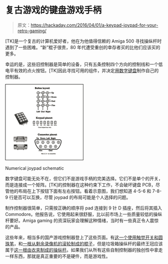 # 复古游戏的键盘游戏手柄

> 原文：<https://hackaday.com/2016/04/01/a-keypad-joypad-for-your-retro-gaming/>

[TK]是一个复古的计算机爱好者，他在为他值得信赖的 Amiga 500 寻找操纵杆时遇到了一些困难。“新”棍子很贵，80 年代遭受重创的幸存者买的比他们应该买的更多。

幸运的是，这些旧控制器是简单的设备，只有五条控制四个方向的控制线和一个低电平有效的点火按钮。[TK]因此寻找可用的组件，并决定[用数字键盘](https://hackaday.io/project/10403-the-keypad-joypad-amiga-atari-c64)制作自己的控制器。

[![Numerical joypad schematic](img/059bd183be59e9d0d0b04d965a8d629f.png)](https://hackaday.com/wp-content/uploads/2016/03/numerical-joypad-schematic.jpg)

Numerical joypad schematic

数字键盘可能无处不在，但它们不是游戏手柄的完美选择。它们不是单个的开关，而是连接成一个矩阵。[TK]的控制器在这种约束下工作，不会破坏键盘 PCB，尽管他的布局在上下按钮下面有左右按钮。看着示意图，我们想知道 4-5-6 和 7-8-9 行是否可以互换，尽管 joypad 的布局可能是个人选择的问题。

制作控制器很简单，只需按正确的顺序将 pad 连接到 9 针 D 插座，然后将其插入 Commodore。他报告说，它使用起来很舒服，比以前市场上一些质量较低的操纵杆要好。Amiga gaming 的资深玩家会理解这种情绪，当时有一些真正令人震惊的产品。

这些年来，相当多的国产游戏控制器登上了这些页面。有[这一个使用触觉开关和圆珠笔](http://hackaday.com/2009/09/17/build-your-own-joystick/)，和[一根从剩余录像机的滚轮制成的棍子](http://hackaday.com/2009/06/07/2-axis-joystick-from-vcr-parts/)，但是垃圾箱操纵杆的最终王冠应该属于[这一根由衣夹制成的操纵杆](http://hackaday.com/2005/04/01/joysticks-made-from-clothespins/)。如果我们从所有这些自制控制器的独创性中拿走一样东西，那就是真正重要的不是硬件，而是游戏性。